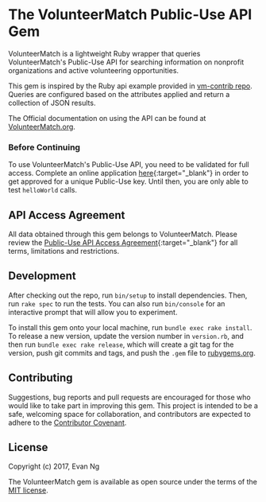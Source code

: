 # The VolunteerMatch Public-Use API Gem

VolunteerMatch is a lightweight Ruby wrapper that queries VolunteerMatch's Public-Use API for searching information on nonprofit organizations and active volunteering opportunities. 

This gem is inspired by the Ruby api example provided in [vm-contrib repo](https://github.com/volunteermatch/vm-contrib). Queries are configured based on the attributes applied and return a collection of JSON results. 

The Official documentation on using the API can be found at [VolunteerMatch.org](http://cdn.volunteermatch.org/www/legal/VM-Public-use-API-user-manual.pdf).

### Before Continuing

To use VolunteerMatch's Public-Use API, you need to be validated for full access. Complete an online application [here](https://www.volunteermatch.org/legal/publicuseapi){:target="_blank"} in order to get approved for a unique Public-Use key. Until then, you are only able to test `helloWorld` calls.

## API Access Agreement

All data obtained through this gem belongs to VolunteerMatch. Please review the [Public-Use API Access Agreement](http://cdn.volunteermatch.org/www/legal/Public-Use%20API%20Access%20Agreement.pdf){:target="_blank"} for all terms, limitations and restrictions.

## Development

After checking out the repo, run `bin/setup` to install dependencies. Then, run `rake spec` to run the tests. You can also run `bin/console` for an interactive prompt that will allow you to experiment.

To install this gem onto your local machine, run `bundle exec rake install`. To release a new version, update the version number in `version.rb`, and then run `bundle exec rake release`, which will create a git tag for the version, push git commits and tags, and push the `.gem` file to [rubygems.org](https://rubygems.org).

## Contributing

Suggestions, bug reports and pull requests are encouraged for those who would like to take part in improving this gem. This project is intended to be a safe, welcoming space for collaboration, and contributors are expected to adhere to the [Contributor Covenant](http://contributor-covenant.org).

## License

Copyright (c) 2017, Evan Ng

The VolunteerMatch gem is available as open source under the terms of the [MIT license](https://opensource.org/licenses/MIT).